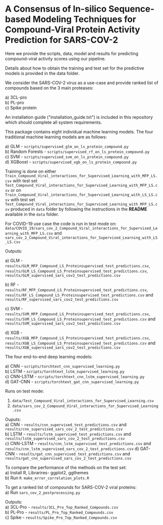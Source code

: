 # A Consensus of In-silico Sequence-based Modeling Techniques for Compound-Viral Protein Activity Prediction for SARS-COV-2  

Here we provide the scripts, data, model and results for predicting compound-viral activity scores using our pipeline.

Details about how to obtain the training and test set for the predictive models is provided in the data folder.

We consider the SARS-COV-2 virus as a use-case and provide ranked list of compounds based on the 3 main proteases:

a) 3CL-pro  
b) PL-pro  
c) Spike protein  


An installation guide ("installation_guide.txt") is included in this repository which should complete all system requirements. 


This package contains eight individual machine learning models. The four traditional machine learning models are as follows:

a) GLM - `scripts/supervised_glm_on_ls_protein_compound.py`   
b) Random Forests - `scripts/supervised_rf_on_ls_protein_compound.py`  
c) SVM - `scripts/supervised_svm_on_ls_protein_compound.py`  
d) XGBoost - `scripts/supervised_xgb_on_ls_protein_compound.py`

Training is done on either `Train_Compound_Viral_interactions_for_Supervised_Learning_with_MFP_LS.csv` with test set `Test_Compound_Viral_interactions_for_Supervised_Learning_with_MFP_LS.csv` or on `Train_Compound_Viral_interactions_for_Supervised_Learning_with_LS_LS.csv` with test set `Test_Compound_Viral_interactions_for_Supervised_Learning_with_MFP_LS.csv` produced in `data` folder by following the instructions in the **README** available in the `data` folder.

For COVID-19 use case the code is run in test mode on: `data/COVID_19/sars_cov_2_Compound_Viral_interactions_for_Supervised_Learning_with_MFP_LS.csv` and `sars_cov_2_Compound_Viral_interactions_for_Supervised_Learning_with_LS_LS.csv`

Outputs:  

a) GLM - `results/GLM_MFP_Compound_LS_Proteinsupervised_test_predictions.csv`, `results/GLM_LS_Compound_LS_Proteinsupervised_test_predictions.csv`, `results/GLM_supervised_sars_cov2_test_predictions.csv` 

b) RF - `results/RF_MFP_Compound_LS_Proteinsupervised_test_predictions.csv`, `results/RF_LS_Compound_LS_Proteinsupervised_test_predictions.csv` and `results/RF_supervised_sars_cov2_test_predictions.csv`  

c) SVM - `results/SVM_MFP_Compound_LS_Proteinsupervised_test_predictions.csv`, `results/SVM_LS_Compound_LS_Proteinsupervised_test_predictions.csv` and `results/SVM_supervised_sars_cov2_test_predictions.csv`  

d) XGB - `results/XGB_MFP_Compound_LS_Proteinsupervised_test_predictions.csv`, `results/XGB_LS_Compound_LS_Proteinsupervised_test_predictions.csv` and `results/XGB_supervised_sars_cov2_test_predictions.csv`   


The four end-to-end deep learning models:  

a) CNN - `scripts/torchtext_cnn_supervised_learning.py`  
b) LSTM - `scripts/torchtext_lstm_supervised_learning.py`  
c) CNN-LSTM - `scripts/torchtext_cnn_lstm_supervised_learning.py`  
d) GAT-CNN  - `scripts/torchtext_gat_cnn_supervised_learning.py`

Runs on test mode:  
1. `data/Test_Compound_Viral_interactions_for_Supervised_Learning.csv`  
2. `data/sars_cov_2_Compound_Viral_interactions_for_Supervised_Learning.csv`

Ouputs:  
a) CNN - `results/cnn_supervised_test_predictions.csv` and `results/cnn_supervised_sars_cov_2_test_predictions.csv`  
b) LSTM - `results/lstm_supervised_test_predictions.csv` and `results/lstm_supervised_sars_cov_2_test_predictions.csv`  
c) CNN-LSTM - `results/cnn_lstm_supervised_test_predictions.csv` and `results/cnn_lstm_supervised_sars_cov_2_test_predictions.csv`
d) GAT-CNN - `results/gat_cnn_supervised_test_predictions.csv` and `results/gat_cnn_supervised_sars_cov_2_test_predictions.csv`


To compare the performance of the methods on the test set:  
a) Install R, Librarires- ggplot2, ggthemes  
b) Run `R make_error_correlation_plots.R`  


To get a ranked list of compounds for SARS-COV-2 viral proteins:   
a) Run `sars_cov_2_postprocessing.py`

Outputs:  
a) 3CL-Pro - `results/3CL_Pro_Top_Ranked_Compounds.csv`  
b) PL-Pro - `results/PL_Pro_Top_Ranked_Compounds.csv`  
c) Spike  - `results/Spike_Pro_Top_Ranked_Compounds.csv`  
